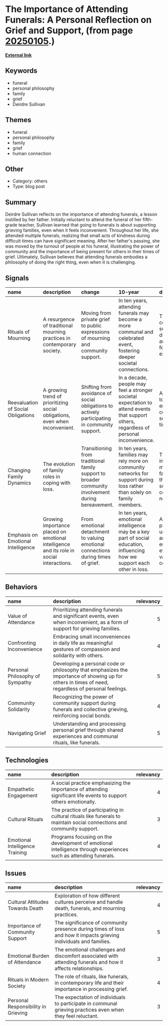 # __The Importance of Attending Funerals: A Personal Reflection on Grief and Support__, (from page [20250105](https://kghosh.substack.com/p/20250105).)

__[External link](https://www.npr.org/2005/08/08/4785079/always-go-to-the-funeral)__



## Keywords

* funeral
* personal philosophy
* family
* grief
* Deirdre Sullivan

## Themes

* funeral
* personal philosophy
* family
* grief
* human connection

## Other

* Category: others
* Type: blog post

## Summary

Deirdre Sullivan reflects on the importance of attending funerals, a lesson instilled by her father. Initially reluctant to attend the funeral of her fifth-grade teacher, Sullivan learned that going to funerals is about supporting grieving families, even when it feels inconvenient. Throughout her life, she attended multiple funerals, realizing that small acts of kindness during difficult times can have significant meaning. After her father's passing, she was moved by the turnout of people at his funeral, illustrating the power of community and the importance of being present for others in their times of grief. Ultimately, Sullivan believes that attending funerals embodies a philosophy of doing the right thing, even when it is challenging.

## Signals

| name                               | description                                                                              | change                                                                                             | 10-year                                                                                                                                  | driving-force                                                                                |   relevancy |
|:-----------------------------------|:-----------------------------------------------------------------------------------------|:---------------------------------------------------------------------------------------------------|:-----------------------------------------------------------------------------------------------------------------------------------------|:---------------------------------------------------------------------------------------------|------------:|
| Rituals of Mourning                | A resurgence of traditional mourning practices in contemporary society.                  | Moving from private grief to public expressions of mourning and community support.                 | In ten years, attending funerals may become a more communal and celebrated event, fostering deeper societal connections.                 | The desire for community support during grief and the need for shared experiences.           |           4 |
| Reevaluation of Social Obligations | A growing trend of prioritizing social obligations, even when inconvenient.              | Shifting from avoidance of social obligations to actively participating in community support.      | In a decade, people may feel a stronger societal expectation to attend events that support others, regardless of personal inconvenience. | A cultural shift towards empathy and community solidarity in times of grief.                 |           5 |
| Changing Family Dynamics           | The evolution of family roles in coping with loss.                                       | Transitioning from traditional family support to broader community involvement during bereavement. | In ten years, families may rely more on community networks for support during loss rather than solely on family members.                 | The increasing mobility of families and the need for a supportive community network.         |           4 |
| Emphasis on Emotional Intelligence | Growing importance placed on emotional intelligence and its role in social interactions. | From emotional detachment to valuing emotional connections during times of grief.                  | In ten years, emotional intelligence may be a key part of social education, influencing how we support each other in loss.               | A societal push towards understanding and managing emotions effectively in various contexts. |           3 |

## Behaviors

| name                            | description                                                                                                                                         |   relevancy |
|:--------------------------------|:----------------------------------------------------------------------------------------------------------------------------------------------------|------------:|
| Value of Attendance             | Prioritizing attending funerals and significant events, even when inconvenient, as a form of support for grieving families.                         |           5 |
| Confronting Inconvenience       | Embracing small inconveniences in daily life as meaningful gestures of compassion and solidarity with others.                                       |           4 |
| Personal Philosophy of Sympathy | Developing a personal code or philosophy that emphasizes the importance of showing up for others in times of need, regardless of personal feelings. |           5 |
| Community Solidarity            | Recognizing the power of community support during funerals and collective grieving, reinforcing social bonds.                                       |           4 |
| Navigating Grief                | Understanding and processing personal grief through shared experiences and communal rituals, like funerals.                                         |           5 |

## Technologies

| name                            | description                                                                                                           |   relevancy |
|:--------------------------------|:----------------------------------------------------------------------------------------------------------------------|------------:|
| Empathetic Engagement           | A social practice emphasizing the importance of attending significant life events to support others emotionally.      |           4 |
| Cultural Rituals                | The practice of participating in cultural rituals like funerals to maintain social connections and community support. |           3 |
| Emotional Intelligence Training | Programs focusing on the development of emotional intelligence through experiences such as attending funerals.        |           4 |

## Issues

| name                                | description                                                                                                       |   relevancy |
|:------------------------------------|:------------------------------------------------------------------------------------------------------------------|------------:|
| Cultural Attitudes Towards Death    | Exploration of how different cultures perceive and handle death, funerals, and mourning practices.                |           4 |
| Importance of Community Support     | The significance of community presence during times of loss and how it impacts grieving individuals and families. |           5 |
| Emotional Burden of Attendance      | The emotional challenges and discomfort associated with attending funerals and how it affects relationships.      |           3 |
| Rituals in Modern Society           | The role of rituals, like funerals, in contemporary life and their importance in processing grief.                |           4 |
| Personal Responsibility in Grieving | The expectation of individuals to participate in communal grieving practices even when they feel reluctant.       |           3 |